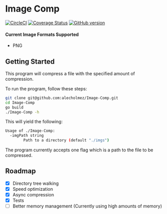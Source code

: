 # Image Comp
[![CircleCI](https://circleci.com/gh/alecholmez/Image-Comp/tree/develop.svg?style=shield)](https://circleci.com/gh/alecholmez/Image-Comp/tree/develop)
[![Coverage Status](https://coveralls.io/repos/github/alecholmez/Image-Comp/badge.svg?branch=develop)](https://coveralls.io/github/alecholmez/Image-Comp?branch=develop)
[![GitHub version](https://badge.fury.io/gh/alecholmez%2FImage-Comp.svg)](https://badge.fury.io/gh/alecholmez%2FImage-Comp)

#### Current Image Formats Supported
-   PNG

## Getting Started
This program will compress a file with the specified amount of compression.

To run the program, follow these steps:
```bash
git clone git@github.com:alecholmez/Image-Comp.git
cd Image-Comp
go build
./Image-Comp -h
```
This will yield the following:
```bash
Usage of ./Image-Comp:
  -imgPath string
        Path to a directory (default "./imgs")
```
The program currently accepts one flag which is a path to the file to be compressed.

## Roadmap
-   [X] Directory tree walking
-   [X] Speed optimization
-   [X] Async compression
-   [X] Tests
-   [ ] Better memory management (Currently using high amounts of memory)
